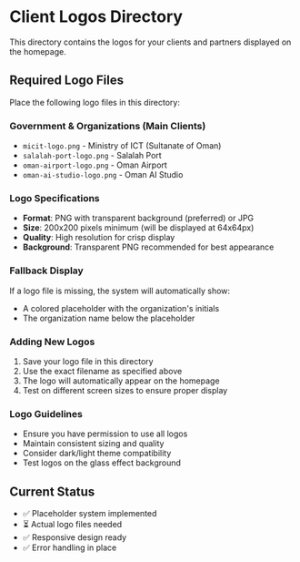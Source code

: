 # Client Logos Directory

This directory contains the logos for your clients and partners displayed on the homepage.

## Required Logo Files

Place the following logo files in this directory:

### Government & Organizations (Main Clients)
- `micit-logo.png` - Ministry of ICT (Sultanate of Oman)
- `salalah-port-logo.png` - Salalah Port
- `oman-airport-logo.png` - Oman Airport
- `oman-ai-studio-logo.png` - Oman AI Studio

### Logo Specifications
- **Format**: PNG with transparent background (preferred) or JPG
- **Size**: 200x200 pixels minimum (will be displayed at 64x64px)
- **Quality**: High resolution for crisp display
- **Background**: Transparent PNG recommended for best appearance

### Fallback Display
If a logo file is missing, the system will automatically show:
- A colored placeholder with the organization's initials
- The organization name below the placeholder

### Adding New Logos
1. Save your logo file in this directory
2. Use the exact filename as specified above
3. The logo will automatically appear on the homepage
4. Test on different screen sizes to ensure proper display

### Logo Guidelines
- Ensure you have permission to use all logos
- Maintain consistent sizing and quality
- Consider dark/light theme compatibility
- Test logos on the glass effect background

## Current Status
- ✅ Placeholder system implemented
- ⏳ Actual logo files needed
- ✅ Responsive design ready
- ✅ Error handling in place
